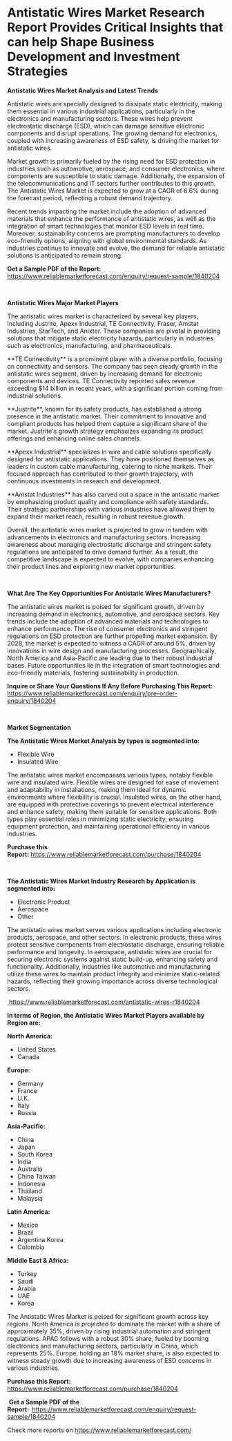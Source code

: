 <p><h1>Antistatic Wires Market Research Report Provides Critical Insights that can help Shape Business Development and Investment Strategies</h1></p><p><strong>Antistatic Wires Market Analysis and Latest Trends</strong></p>
<p><p>Antistatic wires are specially designed to dissipate static electricity, making them essential in various industrial applications, particularly in the electronics and manufacturing sectors. These wires help prevent electrostatic discharge (ESD), which can damage sensitive electronic components and disrupt operations. The growing demand for electronics, coupled with increasing awareness of ESD safety, is driving the market for antistatic wires.</p><p>Market growth is primarily fueled by the rising need for ESD protection in industries such as automotive, aerospace, and consumer electronics, where components are susceptible to static damage. Additionally, the expansion of the telecommunications and IT sectors further contributes to this growth. The Antistatic Wires Market is expected to grow at a CAGR of 6.6% during the forecast period, reflecting a robust demand trajectory. </p><p>Recent trends impacting the market include the adoption of advanced materials that enhance the performance of antistatic wires, as well as the integration of smart technologies that monitor ESD levels in real time. Moreover, sustainability concerns are prompting manufacturers to develop eco-friendly options, aligning with global environmental standards. As industries continue to innovate and evolve, the demand for reliable antistatic solutions is anticipated to remain strong.</p></p>
<p><strong>Get a Sample PDF of the Report:&nbsp;</strong> <a href="https://www.reliablemarketforecast.com/enquiry/request-sample/1840204?utm_campaign=2245&utm_medium=2&utm_source=Github&utm_content=ia&utm_term=03022025&utm_id=antistatic-wires">https://www.reliablemarketforecast.com/enquiry/request-sample/1840204</a></p>
<p>&nbsp;</p>
<p><strong>Antistatic Wires Major Market Players</strong></p>
<p><p>The antistatic wires market is characterized by several key players, including Justrite, Apexx Industrial, TE Connectivity, Fraser, Amstat Industries, StarTech, and Anixter. These companies are pivotal in providing solutions that mitigate static electricity hazards, particularly in industries such as electronics, manufacturing, and pharmaceuticals.</p><p>**TE Connectivity** is a prominent player with a diverse portfolio, focusing on connectivity and sensors. The company has seen steady growth in the antistatic wires segment, driven by increasing demand for electronic components and devices. TE Connectivity reported sales revenue exceeding $14 billion in recent years, with a significant portion coming from industrial solutions.</p><p>**Justrite**, known for its safety products, has established a strong presence in the antistatic market. Their commitment to innovative and compliant products has helped them capture a significant share of the market. Justrite's growth strategy emphasizes expanding its product offerings and enhancing online sales channels.</p><p>**Apexx Industrial** specializes in wire and cable solutions specifically designed for antistatic applications. They have positioned themselves as leaders in custom cable manufacturing, catering to niche markets. Their focused approach has contributed to their growth trajectory, with continuous investments in research and development.</p><p>**Amstat Industries** has also carved out a space in the antistatic market by emphasizing product quality and compliance with safety standards. Their strategic partnerships with various industries have allowed them to expand their market reach, resulting in robust revenue growth.</p><p>Overall, the antistatic wires market is projected to grow in tandem with advancements in electronics and manufacturing sectors. Increasing awareness about managing electrostatic discharge and stringent safety regulations are anticipated to drive demand further. As a result, the competitive landscape is expected to evolve, with companies enhancing their product lines and exploring new market opportunities.</p></p>
<p>&nbsp;</p>
<p><strong>What Are The Key Opportunities For Antistatic Wires Manufacturers?</strong></p>
<p><p>The antistatic wires market is poised for significant growth, driven by increasing demand in electronics, automotive, and aerospace sectors. Key trends include the adoption of advanced materials and technologies to enhance performance. The rise of consumer electronics and stringent regulations on ESD protection are further propelling market expansion. By 2028, the market is expected to witness a CAGR of around 5%, driven by innovations in wire design and manufacturing processes. Geographically, North America and Asia-Pacific are leading due to their robust industrial bases. Future opportunities lie in the integration of smart technologies and eco-friendly materials, fostering sustainability in production.</p></p>
<p><strong>Inquire or Share Your Questions If Any Before Purchasing This Report:</strong> <a href="https://www.reliablemarketforecast.com/enquiry/pre-order-enquiry/1840204?utm_campaign=2245&utm_medium=2&utm_source=Github&utm_content=ia&utm_term=03022025&utm_id=antistatic-wires">https://www.reliablemarketforecast.com/enquiry/pre-order-enquiry/1840204</a></p>
<p>&nbsp;</p>
<p><strong>Market Segmentation</strong></p>
<p><strong>The Antistatic Wires Market Analysis by types is segmented into:</strong></p>
<p><ul><li>Flexible Wire</li><li>Insulated Wire</li></ul></p>
<p><p>The antistatic wires market encompasses various types, notably flexible wire and insulated wire. Flexible wires are designed for ease of movement and adaptability in installations, making them ideal for dynamic environments where flexibility is crucial. Insulated wires, on the other hand, are equipped with protective coverings to prevent electrical interference and enhance safety, making them suitable for sensitive applications. Both types play essential roles in minimizing static electricity, ensuring equipment protection, and maintaining operational efficiency in various industries.</p></p>
<p><strong>Purchase this Report:&nbsp;</strong><a href="https://www.reliablemarketforecast.com/purchase/1840204?utm_campaign=2245&utm_medium=2&utm_source=Github&utm_content=ia&utm_term=03022025&utm_id=antistatic-wires">https://www.reliablemarketforecast.com/purchase/1840204</a></p>
<p>&nbsp;</p>
<p><strong>The Antistatic Wires Market Industry Research by Application is segmented into:</strong></p>
<p><ul><li>Electronic Product</li><li>Aerospace</li><li>Other</li></ul></p>
<p><p>The antistatic wires market serves various applications including electronic products, aerospace, and other sectors. In electronic products, these wires protect sensitive components from electrostatic discharge, ensuring reliable performance and longevity. In aerospace, antistatic wires are crucial for securing electronic systems against static build-up, enhancing safety and functionality. Additionally, industries like automotive and manufacturing utilize these wires to maintain product integrity and minimize static-related hazards, reflecting their growing importance across diverse technological sectors.</p></p>
<p><a href="https://www.reliablemarketforecast.com/antistatic-wires-r1840204?utm_campaign=2245&utm_medium=2&utm_source=Github&utm_content=ia&utm_term=03022025&utm_id=antistatic-wires">&nbsp;https://www.reliablemarketforecast.com/antistatic-wires-r1840204</a></p>
<p><strong>In terms of Region, the Antistatic Wires Market Players available by Region are:</strong></p>
<p>
    <p> <strong> North America: </strong>
        <ul>
            <li>United States</li>
            <li>Canada</li>
        </ul>
        </p> 
    <p> <strong> Europe: </strong>
        <ul>
            <li>Germany</li>
            <li>France</li>
            <li>U.K.</li>
            <li>Italy</li>
            <li>Russia</li>
        </ul>
        </p> 
    <p> <strong> Asia-Pacific: </strong>
        <ul>
            <li>China</li>
            <li>Japan</li>
            <li>South Korea</li>
            <li>India</li>
            <li>Australia</li>
            <li>China Taiwan</li>
            <li>Indonesia</li>
            <li>Thailand</li>
            <li>Malaysia</li>
        </ul>
        </p> 
    <p> <strong> Latin America: </strong>
        <ul>
            <li>Mexico</li>
            <li>Brazil</li>
            <li>Argentina Korea</li>
            <li>Colombia</li>
        </ul>
        </p> 
    <p> <strong> Middle East & Africa: </strong>
        <ul>
            <li>Turkey</li>
            <li>Saudi</li>
            <li>Arabia</li>
            <li>UAE</li>
            <li>Korea</li>
        </ul>
    </p>
    </p>
<p><p>The Antistatic Wires Market is poised for significant growth across key regions. North America is projected to dominate the market with a share of approximately 35%, driven by rising industrial automation and stringent regulations. APAC follows with a robust 30% share, fueled by booming electronics and manufacturing sectors, particularly in China, which represents 25%. Europe, holding an 18% market share, is also expected to witness steady growth due to increasing awareness of ESD concerns in various industries.</p></p>
<p><strong>Purchase this Report: </strong><a href="https://www.reliablemarketforecast.com/purchase/1840204?utm_campaign=2245&utm_medium=2&utm_source=Github&utm_content=ia&utm_term=03022025&utm_id=antistatic-wires">https://www.reliablemarketforecast.com/purchase/1840204</a></p>
<p>&nbsp;<strong>Get a Sample PDF of the Report:&nbsp;&nbsp;</strong><a href="https://www.reliablemarketforecast.com/enquiry/request-sample/1840204?utm_campaign=2245&utm_medium=2&utm_source=Github&utm_content=ia&utm_term=03022025&utm_id=antistatic-wires">https://www.reliablemarketforecast.com/enquiry/request-sample/1840204</a></p>
<p><strong></strong></p>
<p>Check more reports on <a href="https://www.reliablemarketforecast.com/?utm_campaign=2245&utm_medium=2&utm_source=Github&utm_content=ia&utm_term=03022025&utm_id=antistatic-wires">https://www.reliablemarketforecast.com/</a></p>